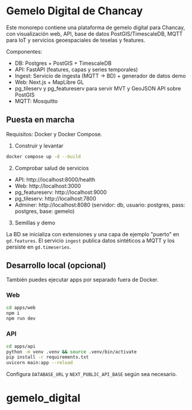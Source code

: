 # Gemelo Digital de Chancay

Este monorepo contiene una plataforma de gemelo digital para Chancay, con visualización web, API, base de datos PostGIS/TimescaleDB, MQTT para IoT y servicios geoespaciales de teselas y features.

Componentes:
- DB: Postgres + PostGIS + TimescaleDB
- API: FastAPI (features, capas y series temporales)
- Ingest: Servicio de ingesta (MQTT -> BD) + generador de datos demo
- Web: Next.js + MapLibre GL
- pg_tileserv y pg_featureserv para servir MVT y GeoJSON API sobre PostGIS
- MQTT: Mosquitto

## Puesta en marcha

Requisitos: Docker y Docker Compose.

1. Construir y levantar

```bash
docker compose up -d --build
```

2. Comprobar salud de servicios

- API: http://localhost:8000/health
- Web: http://localhost:3000
- pg_featureserv: http://localhost:9000
- pg_tileserv: http://localhost:7800
- Adminer: http://localhost:8080 (servidor: db, usuario: postgres, pass: postgres, base: gemelo)

3. Semillas y demo

La BD se inicializa con extensiones y una capa de ejemplo "puerto" en `gd.features`. El servicio `ingest` publica datos sintéticos a MQTT y los persiste en `gd.timeseries`.

## Desarrollo local (opcional)

También puedes ejecutar apps por separado fuera de Docker.

### Web

```bash
cd apps/web
npm i
npm run dev
```

### API

```bash
cd apps/api
python -m venv .venv && source .venv/bin/activate
pip install -r requirements.txt
uvicorn main:app --reload
```

Configura `DATABASE_URL` y `NEXT_PUBLIC_API_BASE` según sea necesario.
# gemelo_digital